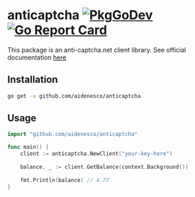 # anticaptcha [![PkgGoDev](https://pkg.go.dev/badge/github.com/aidenesco/anticaptcha)](https://pkg.go.dev/github.com/aidenesco/anticaptcha) [![Go Report Card](https://goreportcard.com/badge/github.com/aidenesco/anticaptcha)](https://goreportcard.com/report/github.com/aidenesco/anticaptcha)
This package is an anti-captcha.net client library. See official documentation [here](https://anticaptcha.atlassian.net/wiki/spaces/API/pages/196635/Documentation+in+English)

## Installation
```sh
go get -u github.com/aidenesco/anticaptcha
```

## Usage

```go
import "github.com/aidenesco/anticaptcha"

func main() {
    client := anticaptcha.NewClient("your-key-here")
    
    balance, _ := client.GetBalance(context.Background())
    
    fmt.Println(balance) // 4.77
}
```
